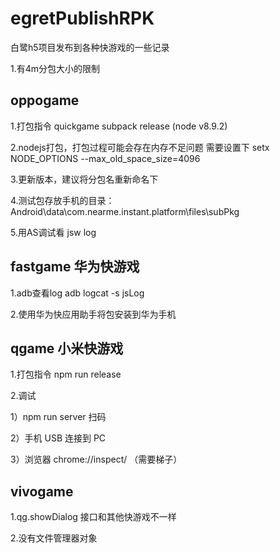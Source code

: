 # egretPublishRPK
白鹭h5项目发布到各种快游戏的一些记录

1.有4m分包大小的限制

## oppogame
1.打包指令 quickgame subpack release (node v8.9.2)

2.nodejs打包，打包过程可能会存在内存不足问题 需要设置下 setx NODE_OPTIONS --max_old_space_size=4096

3.更新版本，建议将分包名重新命名下

4.测试包存放手机的目录：Android\data\com.nearme.instant.platform\files\subPkg

5.用AS调试看 jsw log


## fastgame 华为快游戏
1.adb查看log                adb logcat -s jsLog

2.使用华为快应用助手将包安装到华为手机

## qgame 小米快游戏
1.打包指令 npm run release

2.调试

1）npm run server 扫码

2）⼿机 USB 连接到 PC 

3）浏览器 chrome://inspect/ （需要梯子）

## vivogame
1.qg.showDialog 接口和其他快游戏不一样

2.没有文件管理器对象
